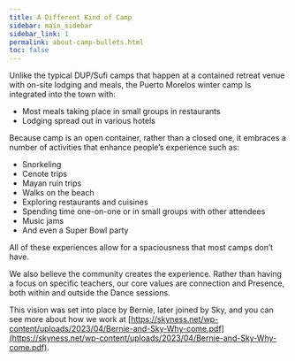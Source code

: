 ```yaml
---
title: A Different Kind of Camp
sidebar: main_sidebar
sidebar_link: 1
permalink: about-camp-bullets.html
toc: false
---
```


Unlike the typical DUP/Sufi camps that happen at a contained retreat venue with on-site lodging and meals, the Puerto Morelos winter camp Is integrated into the town with:

* Most meals taking place in small groups in restaurants
* Lodging spread out in various hotels

Because camp is an open container, rather than a closed one, it embraces a number of activities that enhance people’s experience such as:

* Snorkeling
* Cenote trips
* Mayan ruin trips
* Walks on the beach
* Exploring restaurants and cuisines
* Spending time one-on-one or in small groups with other attendees
* Music jams
* And even a Super Bowl party

All of these experiences allow for a spaciousness that most camps don’t have. 

We also believe the community creates the experience. Rather than having a focus on specific teachers, our core values are connection and Presence, both within and outside the Dance sessions.

This vision was set into place by Bernie, later joined by Sky, and you can see more about how we work at [https://skyness.net/wp-content/uploads/2023/04/Bernie-and-Sky-Why-come.pdf](https://skyness.net/wp-content/uploads/2023/04/Bernie-and-Sky-Why-come.pdf).